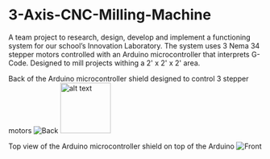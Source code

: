 # 3-Axis-CNC-Milling-Machine
A team project to research, design, develop and implement a functioning system for our school’s Innovation Laboratory. The system uses 3 Nema 34 stepper motors controlled with an Arduino microcontroller that interprets G-Code. Designed to mill projects withing a 2' x 2' x 2' area.

Back of the Arduino microcontroller shield designed to control 3 stepper motors
![Back](https://raw.githubusercontent.com/najclark/3-Axis-CNC-Milling-Machine/master/Images/IMAG0043_1.jpg)
<img src="https://raw.githubusercontent.com/najclark/3-Axis-CNC-Milling-Machine/master/Images/IMAG0043_1.jpg" alt="alt text" width="100">

Top view of the Arduino microcontroller shield on top of the Arduino
![Front](https://raw.githubusercontent.com/najclark/3-Axis-CNC-Milling-Machine/master/Images/IMAG0045.jpg)
